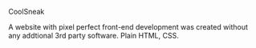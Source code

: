 CoolSneak 

A website with pixel perfect front-end development was created without any addtional 3rd party software. 
Plain HTML, CSS. 
